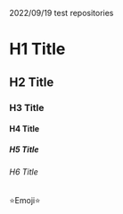 2022/09/19 test repositories
# H1 Title
## H2 Title
### H3 Title
#### H4 Title
##### H5 Title
###### H6 Title

⭐Emoji⭐
